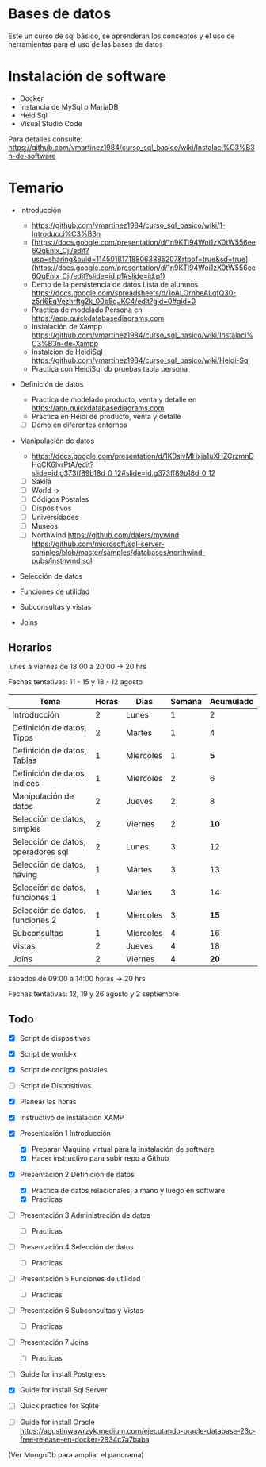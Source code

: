 # Bases de datos
Este un curso de sql básico, se aprenderan los conceptos y el uso de herramientas para el uso de las bases de datos

# Instalación de software
- Docker
- Instancia de MySql o MariaDB
- HeidiSql
- Visual Studio Code

Para detalles consulte:
https://github.com/vmartinez1984/curso_sql_basico/wiki/Instalaci%C3%B3n-de-software

# Temario

- Introducción
   - https://github.com/vmartinez1984/curso_sql_basico/wiki/1-Introducci%C3%B3n
    - [https://docs.google.com/presentation/d/1n9KTl94Woi1zX0tW556ee6QqEnlx_Cji/edit?usp=sharing&ouid=114501817188063385207&rtpof=true&sd=true](https://docs.google.com/presentation/d/1n9KTl94Woi1zX0tW556ee6QqEnlx_Cji/edit?slide=id.p1#slide=id.p1)
    - Demo de la persistencia de datos Lista de alumnos https://docs.google.com/spreadsheets/d/1oALOrnbeALqfQ30-z5rl6EqVezhrftg2k_00b5qJKC4/edit?gid=0#gid=0  
    - Practica de modelado Persona en https://app.quickdatabasediagrams.com
    - Instalación de Xampp https://github.com/vmartinez1984/curso_sql_basico/wiki/Instalaci%C3%B3n-de-Xampp
    - Instalcion de HeidiSql https://github.com/vmartinez1984/curso_sql_basico/wiki/Heidi-Sql
    - Practica con HeidiSql db pruebas tabla persona   

- Definición de datos
    - Practica de modelado producto, venta y detalle en https://app.quickdatabasediagrams.com
    - Practica en Heidi de producto, venta y detalle
    - [ ] Demo en diferentes entornos
  
- Manipulación de datos
    - https://docs.google.com/presentation/d/1K0sivMHxja1uXHZCrzmnDHqCK6IvrPtA/edit?slide=id.g373ff89b18d_0_12#slide=id.g373ff89b18d_0_12
    - [ ] Sakila
    - [ ] World -x
    - [ ] Códigos Postales
    - [ ] Dispositivos
    - [ ] Universidades
    - [ ] Museos
    - [ ] Northwind  https://github.com/dalers/mywind  https://github.com/microsoft/sql-server-samples/blob/master/samples/databases/northwind-pubs/instnwnd.sql
- Selección de datos
  
- Funciones de utilidad
- Subconsultas y vistas
- Joins

## Horarios

lunes a viernes de 18:00 a 20:00 -> 20 hrs

Fechas tentativas: 11 - 15 y 18 - 12 agosto

| Tema                               | Horas | Dias     | Semana | Acumulado |
|------------------------------------|-------|----------|--------|-----------|
| Introducción                       | 2     | Lunes    | 1      | 2 |
| Definición de datos, Tipos         | 2     | Martes   | 1      | 4 |
| Definición de datos, Tablas        | 1     | Miercoles| 1      | **5** |
| Definición de datos, Indices       | 1     | Miercoles| 2      | 6 |
| Manipulación de datos              | 2     | Jueves   | 2      | 8   |
| Selección de datos, simples        | 2     | Viernes  | 2      | **10**|
| Selección de datos, operadores sql | 2     | Lunes    | 3      | 12 |
| Selección de datos, having         | 1     | Martes   | 3      | 13 |
| Selección de datos, funciones 1    | 1     | Martes   | 3      | 14 |
| Selección de datos, funciones 2    | 1     | Miercoles| 3      | **15** |
| Subconsultas                       | 1     | Miercoles| 4      | 16 |
| Vistas                             | 2     | Jueves   | 4      | 18 |
| Joins                              | 2     | Viernes  | 4      | **20** | 

   

sábados de 09:00 a 14:00 horas -> 20 hrs

Fechas tentativas: 12, 19 y 26 agosto y 2 septiembre



## Todo
- [X] Script de dispositivos
- [X] Script de world-x
- [X] Script de codigos postales
- [ ] Script de Dispositivos
- [x] Planear las horas
- [x] Instructivo de instalación XAMP
- [X] Presentación 1 Introducción    
    - [x] Preparar Maquina virtual para la instalación de software
    - [x] Hacer instructivo para subir repo a Github    
- [x] Presentación 2 Definición de datos
    - [x] Practica de datos relacionales, a mano y luego en software
    - [x] Practicas
- [ ] Presentación 3 Administración de datos
    - [ ] Practicas
- [ ] Presentación 4 Selección de datos
    - [ ] Practicas
- [ ] Presentación 5 Funciones de utilidad
    - [ ] Practicas
- [ ] Presentación 6 Subconsultas y Vistas
    - [ ] Practicas
- [ ] Presentación 7 Joins
    - [ ] Practicas

- [ ] Guide for install Postgress
- [x] Guide for install Sql Server
- [ ] Quick practice for Sqlite
- [ ] Guide for install Oracle
https://agustinwawrzyk.medium.com/ejecutando-oracle-database-23c-free-release-en-docker-2934c7a7baba

    


(Ver MongoDb para ampliar el panorama)
